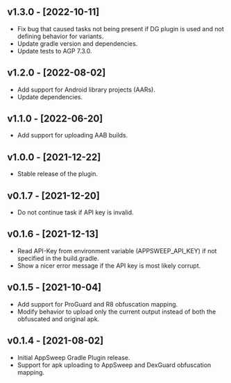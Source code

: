 ## v1.3.0 - [2022-10-11]
- Fix bug that caused tasks not being present if DG plugin is used and not defining behavior for variants.
- Update gradle version and dependencies.
- Update tests to AGP 7.3.0.

## v1.2.0 - [2022-08-02]
- Add support for Android library projects (AARs).
- Update dependencies.

## v1.1.0 - [2022-06-20]
- Add support for uploading AAB builds.

## v1.0.0 - [2021-12-22]
- Stable release of the plugin.

## v0.1.7 - [2021-12-20]
- Do not continue task if API key is invalid.

## v0.1.6 - [2021-12-13]
- Read API-Key from environment variable (APPSWEEP_API_KEY) if not specified in the build.gradle.
- Show a nicer error message if the API key is most likely corrupt.

## v0.1.5 - [2021-10-04]
- Add support for ProGuard and R8 obfuscation mapping.
- Modify behavior to upload only the current output instead of both the obfuscated and original apk.

## v0.1.4 - [2021-08-02]
- Initial AppSweep Gradle Plugin release.
- Support for apk uploading to AppSweep and DexGuard obfuscation mapping.